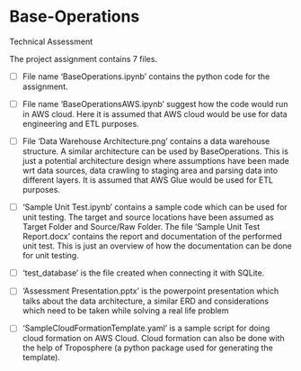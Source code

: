 # Base-Operations
Technical Assessment

The project assignment contains 7 files. 
- [ ] File name ‘BaseOperations.ipynb’ contains the python code for the assignment.  
- [ ] File name ‘BaseOperationsAWS.ipynb’ suggest how the code would run in AWS cloud. Here it is assumed that AWS cloud would be use for data engineering and ETL purposes.
- [ ] File ‘Data Warehouse Architecture.png’ contains a data warehouse structure. A similar architecture can be used by BaseOperations. This is just a potential architecture design where assumptions have been made wrt data sources, data crawling to staging area and parsing data into different layers. It is assumed that AWS Glue would be used for ETL purposes.
- [ ] ‘Sample Unit Test.ipynb’ contains a sample code which can be used for unit testing. The target and source locations have been assumed as Target Folder and Source/Raw Folder. The file ‘Sample Unit Test Report.docx’ contains the report and documentation of the performed unit test. This is just an overview of how the documentation can be done for unit testing.
- [ ] ‘test_database’ is the file created when connecting it with SQLite.
- [ ] ‘Assessment Presentation.pptx’ is the powerpoint presentation which talks about the data architecture, a similar ERD and considerations which need to be taken while solving a real life problem
- [ ] ‘SampleCloudFormationTemplate.yaml’ is a sample script for doing cloud formation on AWS Cloud. Cloud formation can also be done with the help of Troposphere (a python package used for generating the template).

